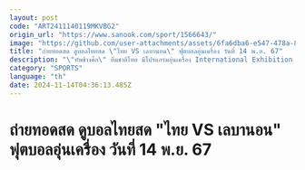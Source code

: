```yaml
---
layout: post
code: "ART2411140119MKVBG2"
origin_url: "https://www.sanook.com/sport/1566643/"
image: "https://github.com/user-attachments/assets/6fa6dba6-e547-478a-8661-788c1f6e4c5d"
title: "ถ่ายทอดสด ดูบอลไทยสด \"ไทย VS เลบานอน\" ฟุตบอลอุ่นเครื่อง วันที่ 14 พ.ย. 67"
description: "\"ทัพช้างศึก\" ทีมชาติไทย มีโปรแกรมอุ่นเครื่อง International Exhibition Matches วันพฤหัสบดีที่ 14 พฤศจิกายน 2567 ด้วยการเปิดสนามมหาวิทยาลัยธรรมศาสตร์ รังสิต"
category: "SPORTS"
language: "th"
date: 2024-11-14T04:36:13.485Z
---
```


# ถ่ายทอดสด ดูบอลไทยสด "ไทย VS เลบานอน" ฟุตบอลอุ่นเครื่อง วันที่ 14 พ.ย. 67
